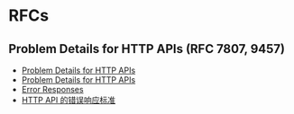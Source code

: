 # RFCs

## Problem Details for HTTP APIs (RFC 7807, 9457)

- [Problem Details for HTTP APIs](https://datatracker.ietf.org/doc/html/rfc7807)
- [Problem Details for HTTP APIs](https://datatracker.ietf.org/doc/html/rfc9457)
- [Error Responses](https://docs.spring.io/spring-framework/reference/web/webmvc/mvc-ann-rest-exceptions.html)
- [HTTP API 的错误响应标准](https://www.jitao.tech/posts/problem-details-for-http-apis/)